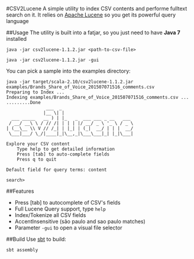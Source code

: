 #CSV2Lucene
A simple utility to index CSV contents and performe fulltext search on it.
It relies on [Apache Lucene](http://lucene.apache.org/core/) so you get its powerful query language

##Usage
The utility is built into a fatjar, so you just need to have **Java 7** installed
```
java -jar csv2lucene-1.1.2.jar <path-to-csv-file>

java -jar csv2lucene-1.1.2.jar -gui
```

You can pick a sample into the examples directory:
```
java -jar target/scala-2.10/csv2lucene-1.1.2.jar examples/Brands_Share_of_Voice_201507071516_comments.csv
Preparing to Index ...
Indexing examples/Brands_Share_of_Voice_201507071516_comments.csv ...
.........Done
               ___  _
              |__ \| |
  ___ _____   __ ) | |_   _  ___ ___ _ __   ___
 / __/ __\ \ / // /| | | | |/ __/ _ \ '_ \ / _ \
| (__\__ \\ V // /_| | |_| | (_|  __/ | | |  __/
 \___|___/ \_/|____|_|\__,_|\___\___|_| |_|\___|

Explore your CSV content
    Type help to get detailed information
    Press [tab] to auto-complete fields
    Press q to quit

Default field for query terms: content

search>
```

##Features
* Press [tab] to autocomplete of CSV's fields
* Full Lucene Query support, type `help`
* Index/Tokenize all CSV fields
* AccentInsensitive (são paulo and sao paulo matches)
* Parameter `-gui` to open a visual file selector

##Build
Use [sbt](http://www.scala-sbt.org/) to build:
```
sbt assembly
```

